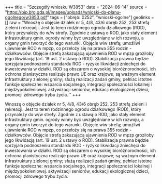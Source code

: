 +++
title = "Szczegóły wniosku W3853"
date = "2024-06-14"
source = "https://bip.brg.gda.pl/images/uploads/wnioski-do-planu-ogolnego/w3853.pdf"
tags = ["obręb: 0252", "wnioski-ogolne"]
geolinks = []
raw = "Wnoszę o objęcie działek nr 5, 4/8, 43/6 obręb 252, 253 strefą zieleni i rekreacji. Jest to teren rodzinnego ogrodu działkowego (ROD), który przynależy do w/w strefy. Zgodnie z ustawą o ROD, jako stały element infrastruktury gmin. ogrody winny być uwzględniane w ich rozwoju, a organy gmin tworzyć do tego warunki. Objęcie wiw strefą; umożliwi ujawnienie ROD w mpzp, co przełoży się na prawa 355 rodzin - działkowców. Objęcie strefą zakazującą ujawnienia ROD w mpzp groziłoby jego likwidacją (art. 19 ust. 2 ustawy o ROD). Stabilizacja prawna będzie sprzyjała podnoszeniu standardu ROD - ryzyko likwidacji zniechęci do inwestowania w działki. ROD są obszarem o wysokiej bioróżnorodności, ich ochrona planistyczna realizuje prawo UE oraz krajowe; są ważnym element infrastruktury zielonej gminy; służą realizacji zadań gminy, pełniac istotne funkcje społeczne: wsparcia socjalnego, integracji społeczności lokalnej i międzypokoleniowej. aktywizacji seniorów, edukacji ekologicznej dzieci, promocji zdrowego trybu życia. "
+++

Wnoszę o objęcie działek nr 5, 4/8, 43/6 obręb 252, 253 strefą zieleni i rekreacji. Jest to teren
rodzinnego ogrodu działkowego (ROD), który przynależy do w/w strefy. Zgodnie z ustawą o ROD, jako stały
element infrastruktury gmin. ogrody winny być uwzględniane w ich rozwoju, a organy gmin tworzyć do tego
warunki. Objęcie wiw strefą; umożliwi ujawnienie ROD w mpzp, co przełoży się na prawa 355 rodzin -
działkowców. Objęcie strefą zakazującą ujawnienia ROD w mpzp groziłoby jego likwidacją (art. 19 ust. 2 ustawy
o ROD). Stabilizacja prawna będzie sprzyjała podnoszeniu standardu ROD - ryzyko likwidacji zniechęci do
inwestowania w działki. ROD są obszarem o wysokiej bioróżnorodności, ich ochrona planistyczna realizuje
prawo UE oraz krajowe; są ważnym element infrastruktury zielonej gminy; służą realizacji zadań gminy, pełniac
istotne funkcje społeczne: wsparcia socjalnego, integracji społeczności lokalnej i międzypokoleniowej.
aktywizacji seniorów, edukacji ekologicznej dzieci, promocji zdrowego trybu życia.



